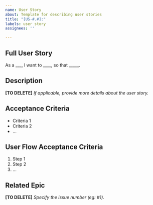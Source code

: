 ```yaml
---
name: User Story
about: Template for describing user stories
title: "[US-#.#]:"
labels: user story
assignees: ''

---
```


## Full User Story
As a ___, I want to ____, so that _____.

## Description
**[TO DELETE]** *If applicable, provide more details about the user story.*

## Acceptance Criteria
- Criteria 1
- Criteria 2
- …

## User Flow Acceptance Criteria
1. Step 1
2. Step 2
3. ...

## Related Epic 
**[TO DELETE]** *Specify the issue number (eg: #1).*
